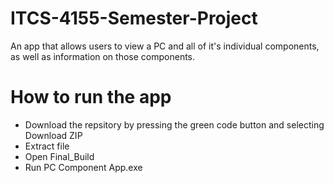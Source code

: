 # ITCS-4155-Semester-Project

An app that allows users to view a PC and all of it's individual components, as well as information on those components.

# How to run the app

- Download the repsitory by pressing the green code button and selecting Download ZIP
- Extract file
- Open Final_Build
- Run PC Component App.exe
